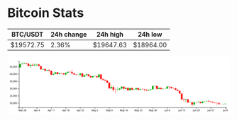 # Bitcoin Stats

BTC/USDT|24h change|24h high|24h low|
|---|---|---|---|
|$19572.75|2.36%|$19647.63|$18964.00|

<img src="./chart.svg">
